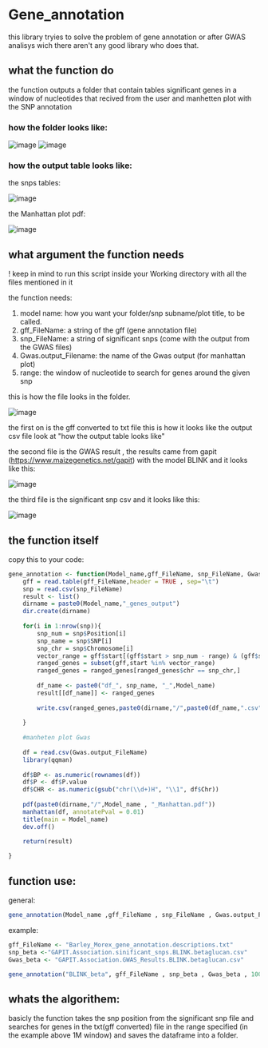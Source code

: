 # Gene_annotation
this library tryies to solve the problem of gene annotation or after GWAS analisys wich there aren't any good library who does that.

## what the function do
the function outputs a folder that contain tables significant genes in a window of nucleotides that recived from the user and manhetten plot with the SNP annotation
### how the folder looks like:
![image](https://github.com/talamar49/Gene_annotation/assets/114323965/5dd1dcd8-be51-4288-b2ef-2514c4800ada)
![image](https://github.com/talamar49/Gene_annotation/assets/114323965/07f6820b-8576-4973-b543-98845677a123)

### how the output table looks like:
the snps tables:

![image](https://github.com/talamar49/Gene_annotation/assets/114323965/c8784e52-4d3e-4b3e-a1d7-0e286f93c5b1)

the Manhattan plot pdf:

![image](https://github.com/talamar49/Gene_annotation/assets/114323965/80647f7b-a710-4fa8-89e6-c2e46e01a851)


## what argument the function needs

! keep in mind to run this script inside your Working directory with all the files mentioned in it

the function needs:

1. model name: how you want your folder/snp subname/plot title, to be called.
2. gff_FileName: a string of the gff (gene annotation file)
3. snp_FileName: a string of significant snps (come with the output from the GWAS files)
4. Gwas.output_Filename: the name of the Gwas output (for manhattan plot)
5. range: the window of nucleotide to search for genes around the given snp

this is how the file looks in the folder.

![image](https://github.com/talamar49/Gene_annotation/assets/114323965/93d9ec20-5ca8-43e7-9e73-b83a5dbf7359)

the first on is the gff converted to txt file this is how it looks like the output csv file look at "how the output table looks like"

the second file is the GWAS result , the results came from gapit (https://www.maizegenetics.net/gapit) with the model BLINK and it looks like this:

![image](https://github.com/talamar49/Gene_annotation/assets/114323965/201a4053-5940-41f0-8e4e-9b304e85399c)

the third file is the significant snp csv and it looks like this:

![image](https://github.com/talamar49/Gene_annotation/assets/114323965/7dbda646-a94a-4816-942a-7b216bcc54bb)

## the function itself
copy this to your code:
```R
gene_annotation <- function(Model_name,gff_FileName, snp_FileName, Gwas.output_FileName,range){
    gff = read.table(gff_FileName,header = TRUE , sep="\t")
    snp = read.csv(snp_FileName)
    result <- list()
    dirname = paste0(Model_name,"_genes_output")
    dir.create(dirname)
    
    for(i in 1:nrow(snp)){
        snp_num = snp$Position[i]
        snp_name = snp$SNP[i]
        snp_chr = snp$Chromosome[i]
        vector_range = gff$start[(gff$start > snp_num - range) & (gff$start < snp_num + range)]
        ranged_genes = subset(gff,start %in% vector_range)
        ranged_genes = ranged_genes[ranged_genes$chr == snp_chr,]
        
        df_name <- paste0("df_", snp_name, "_",Model_name)
        result[[df_name]] <- ranged_genes
        
        write.csv(ranged_genes,paste0(dirname,"/",paste0(df_name,".csv")))
        
    }
    
    #manheten plot Gwas
    
    df = read.csv(Gwas.output_FileName)
    library(qqman)
    
    df$BP <- as.numeric(rownames(df))
    df$P <- df$P.value
    df$CHR <- as.numeric(gsub("chr(\\d+)H", "\\1", df$Chr))
    
    pdf(paste0(dirname,"/",Model_name , "_Manhattan.pdf"))
    manhattan(df, annotatePval = 0.01)
    title(main = Model_name)
    dev.off()
    
    return(result)

}
```

## function use:

general:
```R
gene_annotation(Model_name ,gff_FileName , snp_FileName , Gwas.output_FileName ,range)
```
example:
```R
gff_FileName <- "Barley_Morex_gene_annotation.descriptions.txt"
snp_beta <-"GAPIT.Association.sinificant_snps.BLINK.betaglucan.csv"
Gwas_beta <- "GAPIT.Association.GWAS_Results.BLINK.betaglucan.csv"

gene_annotation("BLINK_beta", gff_FileName , snp_beta , Gwas_beta , 1000000)
```

## whats the algorithem:
basicly the function takes the snp position from the significant snp file and searches for genes in the txt(gff converted) file in the range specified (in the example above 1M window) and saves the dataframe into a folder.
